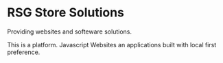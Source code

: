 <h1>RSG Store Solutions</h1>
<p>Providing websites and softeware solutions.</p>
<p>This is a platform. Javascript Websites an applications built with local first preference. </p>
